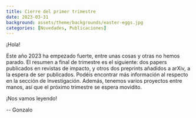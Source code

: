 ```yaml
---
title: Cierre del primer trimestre
date: 2023-03-31
background: assets/theme/backgrounds/easter-eggs.jpg
categories: [Novedades, Publicaciones]
---
```


¡Hola! 

Este año 2023 ha empezado fuerte, entre unas cosas y otras no hemos parado. El resumen a final de trimestre es el siguiente: dos papers publicados en revistas de impacto, y otros dos preprints añadidos a arXiv, a la espera de ser publicados. Podéis encontrar más información al respecto en la sección de Investigación. Además, tenemos varios proyectos entre manos, así que el próximo trimestre se espera movidito.

¡Nos vamos leyendo!

-- Gonzalo